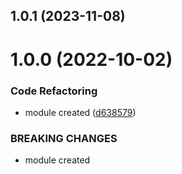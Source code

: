 

## 1.0.1 (2023-11-08)

# 1.0.0 (2022-10-02)


### Code Refactoring

* module created ([d638579](https://github.com/matteodisabatino/typed-env/commit/d63857926a39c87795807dffa43ba096366007d0))


### BREAKING CHANGES

* module created